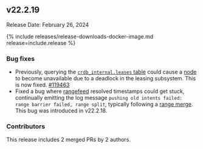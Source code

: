 ## v22.2.19

Release Date: February 26, 2024

{% include releases/release-downloads-docker-image.md release=include.release %}

<h3 id="v22-2-19-bug-fixes">Bug fixes</h3>

- Previously, querying the [`crdb_internal.leases` table](https://www.cockroachlabs.com/docs/v22.2/crdb-internal) could cause a [node](https://www.cockroachlabs.com/docs/v22.2/ui-cluster-overview-page#node-status) to become unavailable due to a deadlock in the leasing subsystem. This is now fixed. [#119463][#119463]
- Fixed a bug where [rangefeed](https://www.cockroachlabs.com/docs/v22.2/create-and-configure-changefeeds#enable-rangefeeds) resolved timestamps could get stuck, continually emitting the log message `pushing old intents failed: range barrier failed, range split`, typically following a [range merge](https://www.cockroachlabs.com/docs/v22.2/architecture/distribution-layer.html#range-merges). This bug was introduced in v22.2.18.

<div class="release-note-contributors" markdown="1">

<h3 id="v22-2-19-contributors">Contributors</h3>

This release includes 2 merged PRs by 2 authors.

</div>

[#119463]: https://github.com/cockroachdb/cockroach/pull/119463
[#119545]: https://github.com/cockroachdb/cockroach/pull/119545
